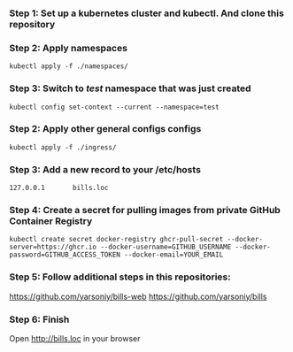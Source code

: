 ### Step 1: Set up a kubernetes cluster and kubectl. And clone this repository

### Step 2: Apply namespaces
```
kubectl apply -f ./namespaces/
```
### Step 3: Switch to *test* namespace that was just created
```
kubectl config set-context --current --namespace=test
```
### Step 2: Apply other general configs configs
```
kubectl apply -f ./ingress/
```

### Step 3: Add a new record to your /etc/hosts
```
127.0.0.1       bills.loc
```

### Step 4: Create a secret for pulling images from private GitHub Container Registry
```
kubectl create secret docker-registry ghcr-pull-secret --docker-server=https://ghcr.io --docker-username=GITHUB_USERNAME --docker-password=GITHUB_ACCESS_TOKEN --docker-email=YOUR_EMAIL
```

### Step 5: Follow additional steps in this repositories:
https://github.com/yarsoniy/bills-web
https://github.com/yarsoniy/bills

### Step 6: Finish
Open http://bills.loc in your browser
